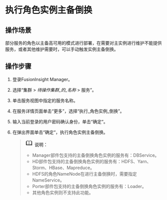 # 执行角色实例主备倒换<a name="admin_guide_000031"></a>

## 操作场景<a name="s2cc77a65842243f484c2842f68ba71c7"></a>

部分服务的角色以主备高可用的模式进行部署，在需要对主实例进行维护不能提供服务，或者其他维护需要时，可以手动触发实例主备倒换。

## 操作步骤<a name="section153723615589"></a>

1.  登录FusionInsight Manager。
2.  选择“集群 \>  _待操作集群_的_名称_   \> 服务”。
3.  单击服务视图中指定的服务名称。
4.  在服务详情页面单击“更多”，选择“执行_角色实例_倒换”。
5.  输入当前登录的用户密码确认身份，单击“确定“。
6.  在弹出界面单击“确定“，执行角色实例主备倒换。

    >![](public_sys-resources/icon-note.gif) **说明：** 
    >-   Manager部件包支持的主备倒换角色实例的服务有：DBService。
    >-   HD部件包支持的主备倒换角色实例的服务有：HDFS、Yarn、Storm、HBase、Mapreduce。
    >-   HDFS的角色NameNode在进行主备倒换时，需要指定NameService。
    >-   Porter部件包支持的主备倒换角色实例的服务有：Loader。
    >-   其他角色实例则不支持此功能。


